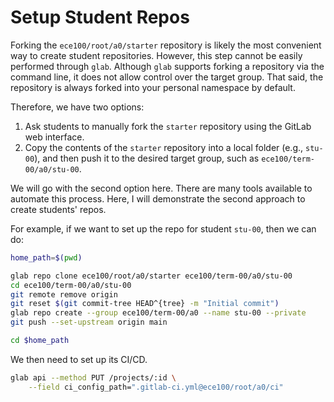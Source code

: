 # Setup Student Repos

Forking the `ece100/root/a0/starter` repository is likely the most convenient
way to create student repositories. However, this step cannot be easily
performed through `glab`. Although `glab` supports forking a repository via the
command line, it does not allow control over the target group. That said, the
repository is always forked into your personal namespace by default.

Therefore, we have two options:

1. Ask students to manually fork the `starter` repository using the GitLab web
   interface.
2. Copy the contents of the `starter` repository into a local folder (e.g.,
   `stu-00`), and then push it to the desired target group, such as
   `ece100/term-00/a0/stu-00`.

We will go with the second option here. There are many tools available to
automate this process. Here, I will demonstrate the second approach to create
students' repos.

For example, if we want to set up the repo for student `stu-00`, then we can do:

```bash
home_path=$(pwd)

glab repo clone ece100/root/a0/starter ece100/term-00/a0/stu-00
cd ece100/term-00/a0/stu-00
git remote remove origin
git reset $(git commit-tree HEAD^{tree} -m "Initial commit")
glab repo create --group ece100/term-00/a0 --name stu-00 --private
git push --set-upstream origin main

cd $home_path
```

We then need to set up its CI/CD.

```bash
glab api --method PUT /projects/:id \
    --field ci_config_path=".gitlab-ci.yml@ece100/root/a0/ci"
```
